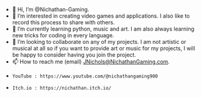 - 👋 Hi, I’m @Nichathan-Gaming.
- 👀 I’m interested in creating video games and applications. I also like to record this process to share with others.
- 🌱 I’m currently learning python, music and art. I am also always learning new tricks for coding in every language.
- 💞️ I’m looking to collaborate on any of my projects. I am not artistic or musical at all so if you want to provide art or music for my projects, I will be happy to consider having you join the project.
- 📫 How to reach me (email) JNichols@NichathanGaming.com.
-     YouTube : https://www.youtube.com/@nichathangaming900
-     Itch.io : https://nichathan.itch.io/
